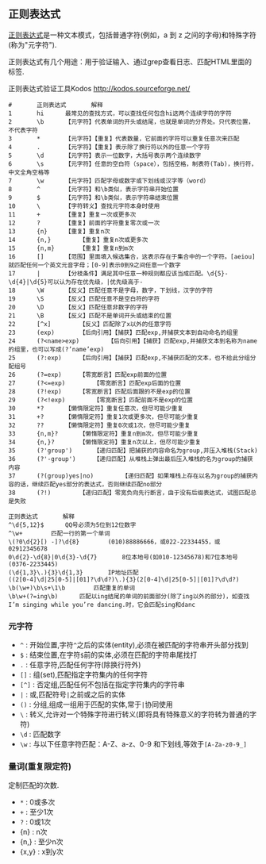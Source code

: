 ## 正则表达式

[正则表达式](https://msdn.microsoft.com/zh-cn/library/ae5bf541(v=vs.100).aspx)是一种文本模式，包括普通字符(例如，a 到 z 之间的字母)和特殊字符(称为"元字符").

正则表达式有几个用途：用于验证输入、通过grep查看日志、匹配HTML里面的标签.

正则表达式验证工具Kodos http://kodos.sourceforge.net/

 	#	 	正则表达式	 	解释
 	1	 	hi	 	最常见的查找方式，可以查找任何包含hi这两个连续字符的字符
 	2	 	\b	 	【元字符】代表单词的开头或结尾，也就是单词的分界处。只代表位置，不代表字符
 	3	 	*	 	【元字符】【重复】代表数量，它前面的字符可以重复任意次来匹配
 	4	 	.	 	【元字符】【重复】表示除了换行符以外的任意一个字符
 	5	 	\d	 	【元字符】表示一位数字，大括号表示两个连续数字
 	6	 	\s	 	【元字符】任意的空白符（space），包括空格，制表符(Tab)，换行符，中文全角空格等
 	7	 	\w	 	【元字符】匹配字母或数字或下划线或汉字等（word）
 	8	 	^	 	【元字符】和\b类似，表示字符串开始位置
 	9	 	$	 	【元字符】和\b类似，表示字符串结束位置
 	10	 	\	 	【字符转义】查找元字符本身时使用
 	11	 	+	 	【重复】重复一次或更多次
 	12	 	?	 	【重复】前面的字符重复零次或一次
 	13	 	{n}	 	【重复】重复n次
 	14	 	{n,}	 	【重复】重复n次或更多次
 	15	 	{n,m}	 	【重复】重复n到m次
 	16	 	[]	 	【范围】里面填入候选集合，这表示存在于集合中的一个字符。[aeiou]就匹配任何一个英文元音字母；[0-9]表示0到9之间任意一个数字
 	17	 	|	 	【分枝条件】满足其中任意一种规则都应该当成匹配。\d{5}-\d{4}|\d{5}可以认为存在优先级，|优先级高于-
 	18	 	\W	 	【反义】匹配任意不是字母，数字，下划线，汉字的字符
 	19	 	\S	 	【反义】匹配任意不是空白符的字符
 	20	 	\D	 	【反义】匹配任意非数字的字符
 	21	 	\B	 	【反义】匹配不是单词开头或结束的位置
 	22	 	[^x]	 	【反义】匹配除了x以外的任意字符
 	23	 	(exp)	 	【后向引用】【捕获】匹配exp,并捕获文本到自动命名的组里
 	24	 	(?<name>exp)	 	【后向引用】【捕获】匹配exp,并捕获文本到名称为name的组里，也可以写成(?’name’exp)
 	25	 	(?:exp)	 	【后向引用】【捕获】匹配exp,不捕获匹配的文本，也不给此分组分配组号
 	26	 	(?=exp)	 	【零宽断言】匹配exp前面的位置
 	27	 	(?<=exp)	 	【零宽断言】匹配exp后面的位置
 	28	 	(?!exp)	 	【零宽断言】匹配后面跟的不是exp的位置
 	29	 	(?<!exp)	 	【零宽断言】匹配前面不是exp的位置
 	30	 	*?	 	【懒惰限定符】重复任意次，但尽可能少重复
 	31	 	+?	 	【懒惰限定符】重复1次或更多次，但尽可能少重复
 	32	 	??	 	【懒惰限定符】重复0次或1次，但尽可能少重复
 	33	 	{n,m}?	 	【懒惰限定符】重复n到m次，但尽可能少重复
 	34	 	{n,}?	 	【懒惰限定符】重复n次以上，但尽可能少重复
 	35	 	(?'group')	 	【递归匹配】把捕获的内容命名为group,并压入堆栈(Stack)
 	36	 	(?'-group')	 	【递归匹配】从堆栈上弹出最后压入堆栈的名为group的捕获内容
 	37	 	(?(group)yes|no)	 	【递归匹配】如果堆栈上存在以名为group的捕获内容的话，继续匹配yes部分的表达式，否则继续匹配no部分
 	38	 	(?!)	 	【递归匹配】零宽负向先行断言，由于没有后缀表达式，试图匹配总是失败

    正则表达式	 	解释
 	^\d{5,12}$	 	QQ号必须为5位到12位数字
 	^\w+	 	匹配一行的第一个单词
 	\(?0\d{2}[) -]?\d{8}	 	(010)88886666，或022-22334455，或02912345678
 	0\d{2}-\d{8}|0\d{3}-\d{7}	 	8位本地号(如010-12345678)和7位本地号(0376-2233445)
 	(\d{1,3}\.){3}\d{1,3}	 	IP地址匹配
 	((2[0-4]\d|25[0-5]|[01]?\d\d?)\.){3}(2[0-4]\d|25[0-5]|[01]?\d\d?)
 	\b(\w+)\b\s+\1\b	 	匹配重复的单词
 	\b\w+(?=ing\b)	 	匹配以ing结尾的单词的前面部分(除了ing以外的部分)，如查找I’m singing while you’re dancing.时，它会匹配sing和danc

### 元字符

- `^` : 开始位置,字符`^`之后的实体(entity),必须在被匹配的字符串开头部分找到
- `$` : 结束位置,在字符`$`前的实体,必须在匹配的字符串尾找打
- `.` : 任意字符,匹配任何字符(除换行符外)
- `[]` : 组(set),匹配指定字符集内的任何字符
- `[^]` : 否定组,匹配任何不包括在指定字符集内的字符串
- `|` : 或,匹配符号`|`之前或之后的实体
- `()` : 分组,组成一组用于匹配的实体,常于`|`协同使用
- `\` : 转义,允许对一个特殊字符进行转义(即将具有特殊意义的字符转为普通的字符)
- `\d` : 匹配数字
- `\w` : 与以下任意字符匹配：A-Z、a-z、0-9 和下划线,等效于`[A-Za-z0-9_]`

### 量词(重复限定符)

定制匹配的次数.

- `*` : 0或多次
- `+` : 至少1次
- `?` : 0或1次
- {n} : n次
- {n,} : 至少n次
- {x,y} : x到y次
